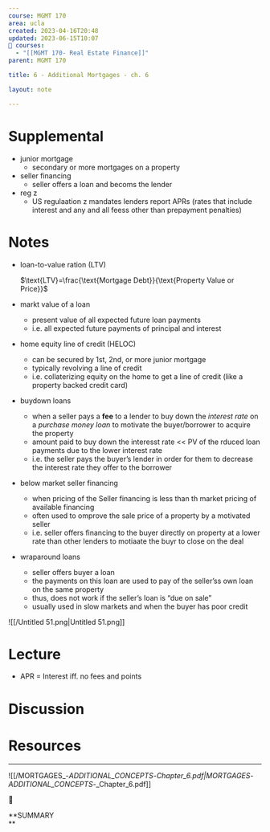 ```yaml
---
course: MGMT 170
area: ucla
created: 2023-04-16T20:48
updated: 2023-06-15T10:07
📕 courses:
  - "[[MGMT 170- Real Estate Finance]]"
parent: MGMT 170

title: 6 - Additional Mortgages - ch. 6

layout: note

---
```

# Supplemental

- junior mortgage
    - secondary or more mortgages on a property
- seller financing
    - seller offers a loan and becoms the lender
- reg z
    - US regulaation z mandates lenders report APRs (rates that include interest and any and all feess other than prepayment penalties)

# Notes

- loan-to-value ration (LTV)
    
    $\text{LTV}=\frac{\text{Mortgage Debt}}{\text{Property Value or Price}}$
    
- markt value of a loan
    - present value of all expected future loan payments
    - i.e. all expected future payments of principal and interest
- home equity line of credit (HELOC)
    - can be secured by 1st, 2nd, or more junior mortgage
    - typically revolving a line of credit
    - i.e. collaterizing equity on the home to get a line of credit (like a property backed credit card)
- buydown loans
    - when a seller pays a **fee** to a lender to buy down the _interest rate_ on a _purchase money loan_ to motivate the buyer/borrower to acquire the property
    - amount paid to buy down the interesst rate << PV of the rduced loan payments due to the lower interest rate
    - i.e. the seller pays the buyer’s lender in order for them to decrease the interest rate they offer to the borrower
- below market seller financing
    - when pricing of the Seller financing is less than th market pricing of available financing
    - often used to omprove the sale price of a property by a motivated seller
    - i.e. seller offers financing to the buyer directly on property at a lower rate than other lenders to motiaate the buyr to close on the deal
- wraparound loans
    - seller offers buyer a loan
    - the payments on this loan are used to pay of the seller’ss own loan on the same property
    - thus, does not work if the seller’s loan is “due on sale”
    - usually used in slow markets and when the buyer has poor credit

![[/Untitled 51.png|Untitled 51.png]]

# Lecture

- APR = Interest iff. no fees and points

# Discussion

  

# Resources

---

![[/MORTGAGES_-_ADDITIONAL_CONCEPTS_-_Chapter_6.pdf|MORTGAGES_-_ADDITIONAL_CONCEPTS_-_Chapter_6.pdf]]

📌

**SUMMARY  
**